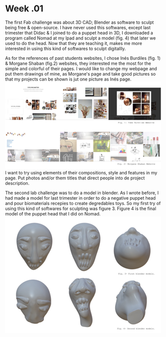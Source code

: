# Week .01

The first Fab challenge was about 3D CAD; Blender as software to sculpt being free & open-source. I have never used this softwares, except last trimester that Dídac & I joined to do a puppet head in 3D, I downloaded a program called Nomad at my Ipad and sculpt a model (fig. 4) that later we used to do the head. Now that they are teaching it, makes me more interested in using this kind of softwares to sculpt digitallly.

 As for the references of past students websites, I chose Inés Burdiles (fig. 1) & Morgane Shaban (fig.2) websites, they interested me the most for the simple and colorful of their pages. I would like to change my webpage and put them drawings of mine, as Morgane's page and take good pictures so that my projects can be shown is jut one picture as Inés page.
<img src= "../../images/Websites.jpg" alt="Photo of Inés & Morgane's Websites">
 I want to try using elements of their compositions, style and features in my page. Put photos and/or  them titles that direct people into de project description.

The second lab challenge was to do a model in blender. As I wrote before, I had made a model for last trimester in order to do a negative puppet head and pour biomaterials recepies to create degredables toys. So my first try of using this kind of softwares for sculpting was figure 3. Figure 4 is the final model of the puppet head that I did on Nomad.
<img src= "../../images/Blender.jpg" alt="Photo of Inés & Morgane's Websites">